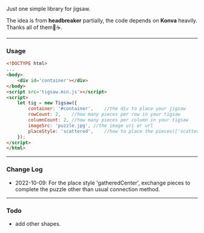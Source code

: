 Just one simple library for jigsaw.

The idea is from **headbreaker** partially, the code depends on **Konva** heavily. Thanks all of them🙏☕.

---
### Usage
```html
<!DOCTYPE html>
...
<body>
    <div id='container'></div>
</body>
<script src='tigsaw.min.js'></script>
<script>
    let tig = new Tigsaw({
        container: '#container',    //the div to place your jigsaw
        rowCount: 2,    //how many pieces per row in your tigsaw
        columnCount: 2, //how many pieces per column in your tigsaw
        imageSrc: 'puzzle.jpg', //the image uri or url
        placeStyle: 'scattered',    //how to place the pieces(['scattered','gatheredCenter','gatheredTop','gatheredBottom','gatheredLeft','gatheredRight'])
    });
</script>
</html>
```
---
### Change Log
- 2022-10-09: For the place style 'gatheredCenter', exchange pieces to complete the puzzle other than usual connection method.
---
### Todo
- add other shapes.

